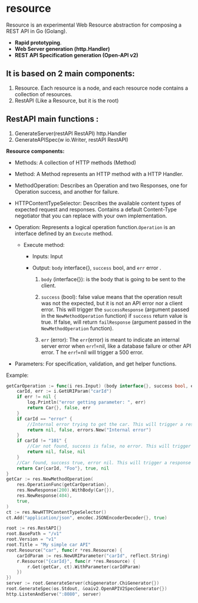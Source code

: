 # resource
Resource is an experimental Web Resource abstraction for composing a REST API in Go (Golang).

- **Rapid prototyping**.
- **Web Server generation (http.Handler)**
- **REST API Specification generation (Open-API v2)**

## It is based on 2 main components:
1. Resource. Each resource is a node, and each resource node contains a collection of resources.
2. RestAPI (Like a Resource, but it is the root) 

## RestAPI main functions :
1. GenerateServer(restAPI RestAPI) http.Handler
2. GenerateAPISpec(w io.Writer, restAPI RestAPI)


**Resource components:**
- Methods: A collection of HTTP methods (Method)
- Method: A Method represents an HTTP method with a HTTP Handler.
- MethodOperation: Describes an Operation and two Responses, one for Operation success, and another for failure.
- HTTPContentTypeSelector: Describes the available content types of expected request and responses. Contains a default Content-Type negotiator that you can replace with your own implementation.
- Operation: Represents a logical operation function.`Operation` is an interface defined by an `Execute` method.

	- Execute method:
		- 	Inputs: Input
		- 	Output: `body` interface{}, `success` bool, and `err` error .
	

			1. `body` (interface{}): is the body that is going to be sent to the client.
			2. `success` (bool):  false value means that the operation result was not the expected, but it is not an API error nor a client error. This will 		trigger the `successResponse` (argument passed in the `NewMethodOperation` function) if `success` return value is true. If false, will return 		`failResponse` (argument passed in the `NewMethodOperation` function).

			3.  `err` (error): The `err`(error) is meant to indicate an internal server error when `err`!=nil, like a database failure or other API error. T		he `err`!=nil will trigger a 500 error.
	
- Parameters: For specification, validation, and get helper functions.

Example:
```go
getCarOperation := func(i res.Input) (body interface{}, success bool, err error) {
	carId, err := i.GetURIParam("carId")
	if err != nil {
		log.Println("error getting parameter: ", err)
		return Car{}, false, err
	}
	if carId == "error" {
		//Internal error trying to get the car. This will trigger a response code 500
		return nil, false, errors.New("Internal error")
	}
	if carId != "101" {
		//Car not found, success is false, no error. This will trigger a response code 404
		return nil, false, nil
	}
	//Car found, success true, error nil. This will trigger a response code 200
	return Car{carId, "Foo"}, true, nil
}
getCar := res.NewMethodOperation(
	res.OperationFunc(getCarOperation),
	res.NewResponse(200).WithBody(Car{}),
	res.NewResponse(404),
	true,
)
ct := res.NewHTTPContentTypeSelector()
ct.Add("application/json", encdec.JSONEncoderDecoder{}, true)

root := res.RestAPI{}
root.BasePath = "/v1"
root.Version = "v1"
root.Title = "My simple car API"
root.Resource("car", func(r *res.Resource) {
	carIdParam := res.NewURIParameter("carId", reflect.String)
	r.Resource("{carId}", func(r *res.Resource) {
		r.Get(getCar, ct).WithParameter(carIdParam)
	})
})
server := root.GenerateServer(chigenerator.ChiGenerator{})
root.GenerateSpec(os.Stdout, &oaiv2.OpenAPIV2SpecGenerator{})
http.ListenAndServe(":8080", server)
```
